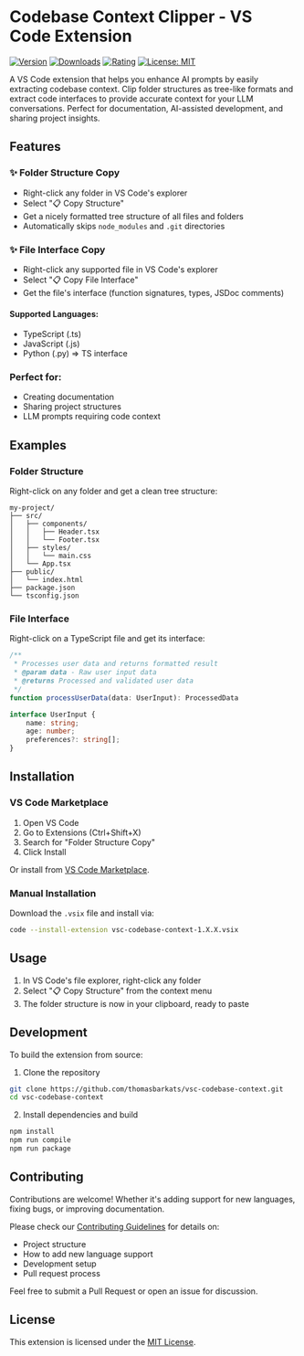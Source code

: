 # Codebase Context Clipper - VS Code Extension

[![Version](https://img.shields.io/visual-studio-marketplace/v/thomasbarkats.vsc-codebase-context)](https://marketplace.visualstudio.com/items?itemName=thomasbarkats.vsc-codebase-context)
[![Downloads](https://img.shields.io/visual-studio-marketplace/d/thomasbarkats.vsc-codebase-context)](https://marketplace.visualstudio.com/items?itemName=thomasbarkats.vsc-codebase-context)
[![Rating](https://img.shields.io/visual-studio-marketplace/r/thomasbarkats.vsc-codebase-context)](https://marketplace.visualstudio.com/items?itemName=thomasbarkats.vsc-codebase-context)
[![License: MIT](https://img.shields.io/badge/License-MIT-yellow.svg)](https://opensource.org/licenses/MIT)

A VS Code extension that helps you enhance AI prompts by easily extracting codebase context. Clip folder structures as tree-like formats and extract code interfaces to provide accurate context for your LLM conversations. Perfect for documentation, AI-assisted development, and sharing project insights.

## Features

### ✨ Folder Structure Copy
- Right-click any folder in VS Code's explorer
- Select "📋 Copy Structure"
- Get a nicely formatted tree structure of all files and folders
- Automatically skips `node_modules` and `.git` directories

### ✨ File Interface Copy
- Right-click any supported file in VS Code's explorer
- Select "📋 Copy File Interface"
- Get the file's interface (function signatures, types, JSDoc comments)

#### Supported Languages:
- TypeScript (.ts)
- JavaScript (.js)
- Python (.py) => TS interface

### Perfect for:
- Creating documentation
- Sharing project structures
- LLM prompts requiring code context

## Examples

### Folder Structure
Right-click on any folder and get a clean tree structure:

```
my-project/
├── src/
│   ├── components/
│   │   ├── Header.tsx
│   │   └── Footer.tsx
│   ├── styles/
│   │   └── main.css
│   └── App.tsx
├── public/
│   └── index.html
├── package.json
└── tsconfig.json
```

### File Interface
Right-click on a TypeScript file and get its interface:

```typescript
/**
 * Processes user data and returns formatted result
 * @param data - Raw user input data
 * @returns Processed and validated user data
 */
function processUserData(data: UserInput): ProcessedData

interface UserInput {
    name: string;
    age: number;
    preferences?: string[];
}
```

## Installation

### VS Code Marketplace
1. Open VS Code
2. Go to Extensions (Ctrl+Shift+X)
3. Search for "Folder Structure Copy"
4. Click Install

Or install from [VS Code Marketplace](https://marketplace.visualstudio.com/items?itemName=thomasbarkats.vsc-codebase-context).

### Manual Installation
Download the `.vsix` file and install via:
```bash
code --install-extension vsc-codebase-context-1.X.X.vsix
```

## Usage

1. In VS Code's file explorer, right-click any folder
2. Select "📋 Copy Structure" from the context menu
3. The folder structure is now in your clipboard, ready to paste

## Development

To build the extension from source:

1. Clone the repository
```bash
git clone https://github.com/thomasbarkats/vsc-codebase-context.git
cd vsc-codebase-context
```

2. Install dependencies and build
```bash
npm install
npm run compile
npm run package
```

## Contributing

Contributions are welcome! Whether it's adding support for new languages, fixing bugs, or improving documentation.

Please check our [Contributing Guidelines](CONTRIBUTING.md) for details on:
- Project structure
- How to add new language support
- Development setup
- Pull request process

Feel free to submit a Pull Request or open an issue for discussion.

## License

This extension is licensed under the [MIT License](LICENSE).
